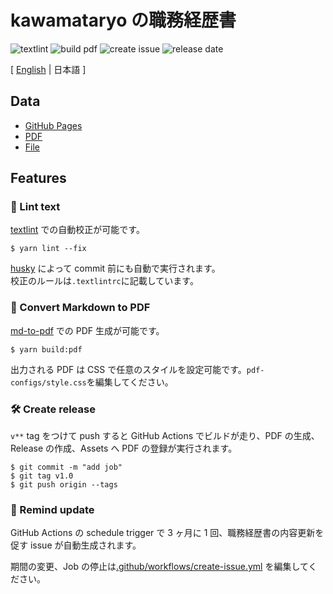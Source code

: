 # kawamataryo の職務経歴書

![textlint](https://img.shields.io/github/workflow/status/runble1/resume/lint%20text?label=textlint&logo=github&color=yellow)
![build pdf](https://img.shields.io/github/workflow/status/runble1/resume/build-pdf?label=build%20pdf&logo=github)
![create issue](https://img.shields.io/github/workflow/status/runble1/resume/create%20issue?label=create%20issue&logo=github&color=orange)
![release date](https://img.shields.io/github/release-date/runble1/resume?color=blue&logo=github)

[ [English](https://github.com/runble1/resume) | 日本語 ]

## Data

- [GitHub Pages](https://runble1.github.io/resume/)
- [PDF](https://github.com/runble1/resume/releases)
- [File](https://github.com/runble1/resume/blob/master/docs/README.md)

## Features

### 💅 Lint text

[textlint](https://github.com/textlint/textlint) での自動校正が可能です。

```
$ yarn lint --fix
```

[husky](https://github.com/typicode/husky) によって commit 前にも自動で実行されます。  
校正のルールは`.textlintrc`に記載しています。

### 📝 Convert Markdown to PDF

[md-to-pdf](https://www.npmjs.com/package/md-to-pdf) での PDF 生成が可能です。

```
$ yarn build:pdf
```

出力される PDF は CSS で任意のスタイルを設定可能です。`pdf-configs/style.css`を編集してください。

### 🛠 Create release

`v**` tag をつけて push すると GitHub Actions でビルドが走り、PDF の生成、Release の作成、Assets へ PDF の登録が実行されます。

```
$ git commit -m "add job"
$ git tag v1.0
$ git push origin --tags
```

### 📆 Remind update

GitHub Actions の schedule trigger で 3 ヶ月に 1 回、職務経歴書の内容更新を促す issue が自動生成されます。

期間の変更、Job の停止は[.github/workflows/create-issue.yml](https://github.com/kawamataryo/resume/blob/master/.github/workflows/create-issue.yml) を編集してください。
